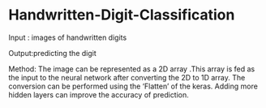# Handwritten-Digit-Classification

Input : images of handwritten digits

Output:predicting the digit

Method:
The image can be represented as a 2D array .This array is fed as the input to the neural network after converting the 2D to 1D array. The conversion can be performed using the ‘Flatten’ of the keras. Adding more hidden layers can improve the accuracy of prediction.
